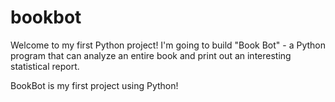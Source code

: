 # bookbot
Welcome to my first Python project! I'm going to build "Book Bot" - a Python program that can analyze an entire book and print out an interesting statistical report.

BookBot is my first project using Python!
